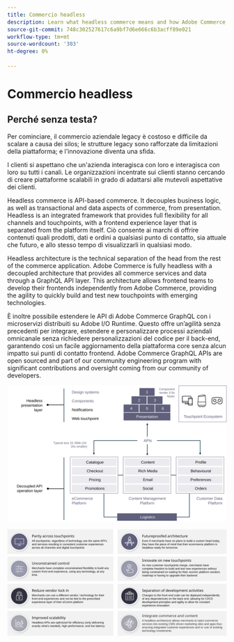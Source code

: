```yaml
---
title: Commercio headless
description: Learn what headless commerce means and how Adobe Commerce supports headless architectures.
source-git-commit: 748c302527617c6a9bf7d6e666c6b3acff89e021
workflow-type: tm+mt
source-wordcount: '303'
ht-degree: 0%

---
```



# Commercio headless

## Perché senza testa?

Per cominciare, il commercio aziendale legacy è costoso e difficile da scalare a causa dei silos; le strutture legacy sono rafforzate da limitazioni della piattaforma; e l&#39;innovazione diventa una sfida.

I clienti si aspettano che un&#39;azienda interagisca con loro e interagisca con loro su tutti i canali. Le organizzazioni incentrate sui clienti stanno cercando di creare piattaforme scalabili in grado di adattarsi alle mutevoli aspettative dei clienti.

Headless commerce is API-based commerce. It decouples business logic, as well as transactional and data aspects of commerce, from presentation. Headless is an integrated framework that provides full flexibility for all channels and touchpoints, with a frontend experience layer that is separated from the platform itself. Ciò consente ai marchi di offrire contenuti quali prodotti, dati e ordini a qualsiasi punto di contatto, sia attuale che futuro, e allo stesso tempo di visualizzarli in qualsiasi modo.

Headless architecture is the technical separation of the head from the rest of the commerce application. Adobe Commerce is fully headless with a decoupled architecture that provides all commerce services and data through a GraphQL API layer. This architecture allows frontend teams to develop their frontends independently from Adobe Commerce, providing the agility to quickly build and test new touchpoints with emerging technologies.

È inoltre possibile estendere le API di Adobe Commerce GraphQL con i microservizi distribuiti su Adobe I/O Runtime. Questo offre un’agilità senza precedenti per integrare, estendere e personalizzare processi aziendali omnicanale senza richiedere personalizzazioni del codice per il back-end, garantendo così un facile aggiornamento della piattaforma core senza alcun impatto sui punti di contatto frontend. Adobe Commerce GraphQL APIs are open sourced and part of our community engineering program with significant contributions and oversight coming from our community of developers.

![Diagramma dell&#39;architettura di e-commerce headless](../../../assets/playbooks/headless-diagram.svg)

![Vantaggi del diagramma dell&#39;architettura commerciale headless](../../../assets/playbooks/headless-benefits.svg)

